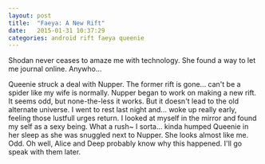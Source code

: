 ```yaml
---
layout: post
title:  "Faeya: A New Rift"
date:   2015-01-31 10:37:29
categories: android rift faeya queenie
---
```

Shodan never ceases to amaze me with technology. She found a way to let me journal online. Anywho...  

Queenie struck a deal with Nupper. The former rift is gone... can't be a spider like my wife is normally. Nupper began to work on making a new rift. It seems odd, but none-the-less it works. But it doesn't lead to the old alternate universe. I went to rest last night and... woke up really early, feeling those lustfull urges return. I looked at myself in the mirror and found my self as a sexy being. What a rush~ I sorta... kinda humped Queenie in her sleep as she was snuggled next to Nupper. She looks almost like me. Odd. Oh well, Alice and Deep probably know why this happened. I'll go speak with them later.  


